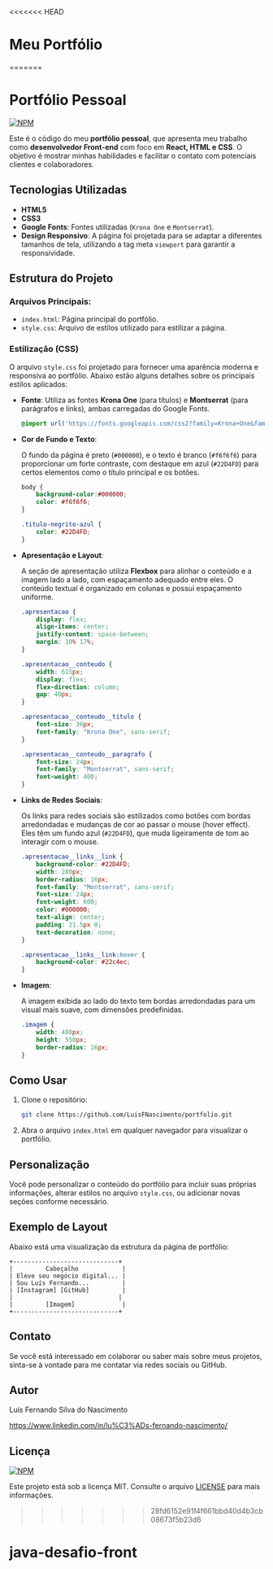<<<<<<< HEAD
# Meu Portfólio
=======
# Portfólio Pessoal

[![NPM](https://img.shields.io/npm/l/react)](https://github.com/LuisFNascimento/portifolio_luis_fernando/blob/main/LICENSE)

Este é o código do meu **portfólio pessoal**, que apresenta meu trabalho como **desenvolvedor Front-end** com foco em **React, HTML e CSS**. O objetivo é mostrar minhas habilidades e facilitar o contato com potenciais clientes e colaboradores.

## Tecnologias Utilizadas

- **HTML5**
- **CSS3**
- **Google Fonts**: Fontes utilizadas (`Krona One` e `Montserrat`).
- **Design Responsivo**: A página foi projetada para se adaptar a diferentes tamanhos de tela, utilizando a tag meta `viewport` para garantir a responsividade.

## Estrutura do Projeto

### Arquivos Principais:

- `index.html`: Página principal do portfólio.
- `style.css`: Arquivo de estilos utilizado para estilizar a página.

### Estilização (CSS)

O arquivo `style.css` foi projetado para fornecer uma aparência moderna e responsiva ao portfólio. Abaixo estão alguns detalhes sobre os principais estilos aplicados:

- **Fonte**: Utiliza as fontes **Krona One** (para títulos) e **Montserrat** (para parágrafos e links), ambas carregadas do Google Fonts.
  
  ```css
  @import url('https://fonts.googleapis.com/css2?family=Krona+One&family=Montserrat:ital,wght@0,100..900;1,100..900&display=swap');
  ```

- **Cor de Fundo e Texto**:
  
  O fundo da página é preto (`#000000`), e o texto é branco (`#f6f6f6`) para proporcionar um forte contraste, com destaque em azul (`#22D4FD`) para certos elementos como o título principal e os botões.

  ```css
  body {
      background-color:#000000;
      color: #f6f6f6;
  }

  .titulo-negrito-azul {
      color: #22D4FD;
  }
  ```

- **Apresentação e Layout**:
  
  A seção de apresentação utiliza **Flexbox** para alinhar o conteúdo e a imagem lado a lado, com espaçamento adequado entre eles. O conteúdo textual é organizado em colunas e possui espaçamento uniforme.

  ```css
  .apresentacao {
      display: flex;
      align-items: center;
      justify-content: space-between;
      margin: 10% 17%;
  }

  .apresentacao__conteudo {
      width: 615px;
      display: flex;
      flex-direction: column;
      gap: 40px;
  }

  .apresentacao__conteudo__titulo {
      font-size: 36px;
      font-family: "Krona One", sans-serif;
  }

  .apresentacao__conteudo__paragrafo {
      font-size: 24px;
      font-family: "Montserrat", sans-serif;
      font-weight: 400;
  }
  ```

- **Links de Redes Sociais**:
  
  Os links para redes sociais são estilizados como botões com bordas arredondadas e mudanças de cor ao passar o mouse (hover effect). Eles têm um fundo azul (`#22D4FD`), que muda ligeiramente de tom ao interagir com o mouse.

  ```css
  .apresentacao__links__link {
      background-color: #22D4FD;
      width: 280px;
      border-radius: 16px;
      font-family: "Montserrat", sans-serif;
      font-size: 24px;
      font-weight: 600;
      color: #000000;
      text-align: center;
      padding: 21.5px 0;
      text-decoration: none;
  }

  .apresentacao__links__link:hover {
      background-color: #22c4ec;
  }
  ```

- **Imagem**:
  
  A imagem exibida ao lado do texto tem bordas arredondadas para um visual mais suave, com dimensões predefinidas.

  ```css
  .imagem {
      width: 488px;
      height: 550px;
      border-radius: 16px;
  }
  ```

## Como Usar

1. Clone o repositório:
   ```bash
   git clone https://github.com/LuisFNascimento/portfolio.git
   ```

2. Abra o arquivo `index.html` em qualquer navegador para visualizar o portfólio.

## Personalização

Você pode personalizar o conteúdo do portfólio para incluir suas próprias informações, alterar estilos no arquivo `style.css`, ou adicionar novas seções conforme necessário.

## Exemplo de Layout

Abaixo está uma visualização da estrutura da página de portfólio:

```
+-----------------------------+
|         Cabeçalho            |
| Eleve seu negócio digital... |
| Sou Luís Fernando...         |
| [Instagram] [GitHub]         |
|                             |
|         [Imagem]             |
+-----------------------------+
```

## Contato

Se você está interessado em colaborar ou saber mais sobre meus projetos, sinta-se à vontade para me contatar via redes sociais ou GitHub.

## Autor 

Luís Fernando Silva do Nascimento

https://www.linkedin.com/in/lu%C3%ADs-fernando-nascimento/

## Licença

[![NPM](https://img.shields.io/npm/l/react)](https://github.com/LuisFNascimento/portifolio_luis_fernando/blob/main/LICENSE)

Este projeto está sob a licença MIT. Consulte o arquivo [LICENSE](LICENSE) para mais informações.
>>>>>>> 28fd6152e91f4f661bbd40d4b3cb08673f5b23d6
# java-desafio-front

